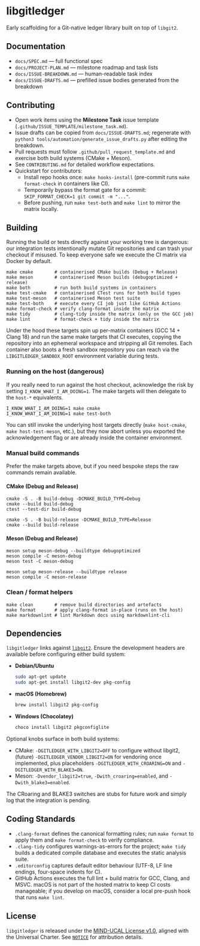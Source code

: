 # libgitledger

Early scaffolding for a Git-native ledger library built on top of `libgit2`.

## Documentation

- `docs/SPEC.md` — full functional spec
- `docs/PROJECT-PLAN.md` — milestone roadmap and task lists
- `docs/ISSUE-BREAKDOWN.md` — human-readable task index
- `docs/ISSUE-DRAFTS.md` — prefilled issue bodies generated from the breakdown

## Contributing

- Open work items using the **Milestone Task** issue template (`.github/ISSUE_TEMPLATE/milestone_task.md`).
- Issue drafts can be copied from `docs/ISSUE-DRAFTS.md`; regenerate with `python3 tools/automation/generate_issue_drafts.py` after editing the breakdown.
- Pull requests must follow `.github/pull_request_template.md` and exercise both build systems (CMake + Meson).
- See `CONTRIBUTING.md` for detailed workflow expectations.
- Quickstart for contributors:
  - Install repo hooks once: `make hooks-install` (pre-commit runs `make format-check` in containers like CI).
  - Temporarily bypass the format gate for a commit: `SKIP_FORMAT_CHECK=1 git commit -m "..."`.
  - Before pushing, run `make test-both` and `make lint` to mirror the matrix locally.

## Building

Running the build or tests directly against your working tree is dangerous: our
integration tests intentionally mutate Git repositories and can trash your
checkout if misused. To keep everyone safe we execute the CI matrix via Docker
by default.

```
make cmake        # containerised CMake builds (Debug + Release)
make meson        # containerised Meson builds (debugoptimized + release)
make both         # run both build systems in containers
make test-cmake   # containerised CTest runs for both build types
make test-meson   # containerised Meson test suite
make test-both    # execute every CI job just like GitHub Actions
make format-check # verify clang-format inside the matrix
make tidy         # clang-tidy inside the matrix (only on the GCC job)
make lint         # format-check + tidy inside the matrix
```

Under the hood these targets spin up per-matrix containers (GCC 14 + Clang 18)
and run the same make targets that CI executes, copying the repository into an
ephemeral workspace and stripping all Git remotes. Each container also boots a
fresh sandbox repository you can reach via the
`LIBGITLEDGER_SANDBOX_ROOT` environment variable during tests.

### Running on the host (dangerous)

If you really need to run against the host checkout, acknowledge the risk by
setting `I_KNOW_WHAT_I_AM_DOING=1`. The make targets will then delegate to the
`host-*` equivalents.

```
I_KNOW_WHAT_I_AM_DOING=1 make cmake
I_KNOW_WHAT_I_AM_DOING=1 make test-both
```

You can still invoke the underlying host targets directly (`make host-cmake`,
`make host-test-meson`, etc.), but they now abort unless you exported the
acknowledgement flag or are already inside the container environment.

### Manual build commands

Prefer the make targets above, but if you need bespoke steps the raw commands
remain available.

#### CMake (Debug and Release)

```
cmake -S . -B build-debug -DCMAKE_BUILD_TYPE=Debug
cmake --build build-debug
ctest --test-dir build-debug

cmake -S . -B build-release -DCMAKE_BUILD_TYPE=Release
cmake --build build-release
```

#### Meson (Debug and Release)

```
meson setup meson-debug --buildtype debugoptimized
meson compile -C meson-debug
meson test -C meson-debug

meson setup meson-release --buildtype release
meson compile -C meson-release
```

### Clean / format helpers

```
make clean        # remove build directories and artefacts
make format       # apply clang-format in-place (runs on the host)
make markdownlint # lint Markdown docs using markdownlint-cli
```

## Dependencies

`libgitledger` links against [`libgit2`](https://libgit2.org/). Ensure the development
headers are available before configuring either build system:

- **Debian/Ubuntu**

  ```bash
  sudo apt-get update
  sudo apt-get install libgit2-dev pkg-config
  ```

- **macOS (Homebrew)**

  ```bash
  brew install libgit2 pkg-config
  ```

- **Windows (Chocolatey)**

  ```powershell
  choco install libgit2 pkgconfiglite
  ```

Optional knobs surface in both build systems:

- CMake: `-DGITLEDGER_WITH_LIBGIT2=OFF` to configure without libgit2, (future)
  `-DGITLEDGER_VENDOR_LIBGIT2=ON` for vendoring once implemented, plus
  placeholders `-DGITLEDGER_WITH_CROARING=ON` and `-DGITLEDGER_WITH_BLAKE3=ON`.
- Meson: `-Dvendor_libgit2=true`, `-Dwith_croaring=enabled`, and `-Dwith_blake3=enabled`.

The CRoaring and BLAKE3 switches are stubs for future work and simply log that
the integration is pending.

## Coding Standards

- `.clang-format` defines the canonical formatting rules; run `make format` to apply them and
  `make format-check` to verify compliance.
- `.clang-tidy` configures warnings-as-errors for the project; `make tidy` builds a dedicated compile
  database and executes the static analysis suite.
- `.editorconfig` captures default editor behaviour (UTF-8, LF line endings, four-space indents for C).
- GitHub Actions executes the full lint + build matrix for GCC, Clang, and MSVC. macOS is not part of the
  hosted matrix to keep CI costs manageable; if you develop on macOS, consider a local pre-push hook that
  runs `make lint`.

## License

`libgitledger` is released under the [MIND-UCAL License v1.0](LICENSE), aligned with the Universal Charter. See [`NOTICE`](NOTICE) for attribution details.
